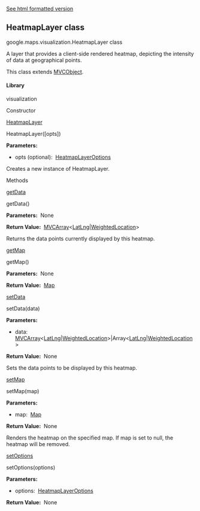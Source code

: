 [See html formatted version](https://huasofoundries.github.io/google-maps-documentation/HeatmapLayer.html)


HeatmapLayer class
------------------

google.maps.visualization.HeatmapLayer class

A layer that provides a client-side rendered heatmap, depicting the intensity of data at geographical points.

This class extends [MVCObject](MVCObject.md).

#### Library

visualization

Constructor

[HeatmapLayer](#HeatmapLayer.constructor)

HeatmapLayer(\[opts\])

**Parameters:** 

*   opts (optional):  [HeatmapLayerOptions](HeatmapLayerOptions.md)

Creates a new instance of HeatmapLayer.

Methods

[getData](#HeatmapLayer.getData)

getData()

**Parameters:**  None

**Return Value:**  [MVCArray](MVCArray.md)<[LatLng](LatLng.md)|[WeightedLocation](WeightedLocation.md)\>

Returns the data points currently displayed by this heatmap.

[getMap](#HeatmapLayer.getMap)

getMap()

**Parameters:**  None

**Return Value:**  [Map](Map.md)

[setData](#HeatmapLayer.setData)

setData(data)

**Parameters:** 

*   data:  [MVCArray](MVCArray.md)<[LatLng](LatLng.md)|[WeightedLocation](WeightedLocation.md)\>|Array<[LatLng](LatLng.md)|[WeightedLocation](WeightedLocation.md)\>

**Return Value:**  None

Sets the data points to be displayed by this heatmap.

[setMap](#HeatmapLayer.setMap)

setMap(map)

**Parameters:** 

*   map:  [Map](Map.md)

**Return Value:**  None

Renders the heatmap on the specified map. If map is set to null, the heatmap will be removed.

[setOptions](#HeatmapLayer.setOptions)

setOptions(options)

**Parameters:** 

*   options:  [HeatmapLayerOptions](HeatmapLayerOptions.md)

**Return Value:**  None